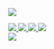 <p>
  <a href="#">
  <img src="https://github-readme-stats.vercel.app/api?username=deeerick&show_icons=true&count_private=true&theme=dark"/>
 </p>

  <p>
    <img src="https://img.shields.io/badge/Python-FFD43B?style=for-the-badge&logo=python&logoColor=blue"/>
    <img src="https://img.shields.io/badge/Flask-000000?style=for-the-badge&logo=flask&logoColor=white"/>
    <img src="https://img.shields.io/badge/Django-092E20?style=for-the-badge&logo=django&logoColor=green"/>
    <img src="https://img.shields.io/badge/django%20rest-ff1709?style=for-the-badge&logo=django&logoColor=white"/>
    <br>
    <img src="https://img.shields.io/badge/GIT-E44C30?style=for-the-badge&logo=git&logoColor=white"/>
  </p>
